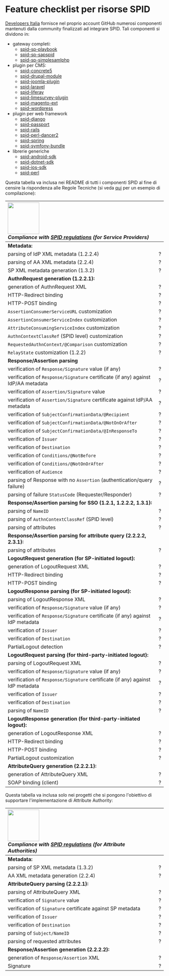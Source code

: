 # Feature checklist per risorse SPID

[Developers Italia](https://developers.italia.it/) fornisce nel proprio account GitHub numerosi componenti mantenuti dalla community finalizzati ad integrare SPID.
Tali componenti si dividono in:

* gateway completi:
    * [spid-sp-playbook](https://github.com/italia/spid-sp-playbook)
    * [spid-sp-sapspid](https://github.com/italia/spid-sp-sapspid)
    * [spid-sp-simplesamlphp](https://github.com/italia/spid-sp-simplesamlphp)
* plugin per CMS:
    * [spid-concrete5](https://github.com/italia/spid-concrete5)
    * [spid-drupal-module](https://github.com/italia/spid-drupal-module)
    * [spid-joomla-plugin](https://github.com/italia/spid-joomla-plugin)
    * [spid-laravel](https://github.com/italia/spid-laravel)
    * [spid-liferay](https://github.com/italia/spid-liferay)
    * [spid-limesurvey-plugin](https://github.com/italia/spid-limesurvey-plugin)
    * [spid-magento-ext](https://github.com/italia/spid-magento-ext)
    * [spid-wordpress](https://github.com/italia/spid-wordpress)
* plugin per web framework
    * [spid-django](https://github.com/italia/spid-django)
    * [spid-passport](https://github.com/italia/spid-passport)
    * [spid-rails](https://github.com/italia/spid-rails)
    * [spid-perl-dancer2](https://github.com/italia/spid-perl-dancer2)
    * [spid-spring](https://github.com/italia/spid-spring)
    * [spid-symfony-bundle](https://github.com/italia/spid-symfony-bundle)
* librerie generiche
    * [spid-android-sdk](https://github.com/italia/spid-android-sdk)
    * [spid-dotnet-sdk](https://github.com/italia/spid-dotnet-sdk)
    * [spid-ios-sdk](https://github.com/italia/spid-ios-sdk)
    * [spid-perl](https://github.com/italia/spid-perl)

Questa tabella va inclusa nei README di tutti i componenti SPID al fine di censire la rispondenza alle Regole Tecniche (si veda [qui](https://github.com/italia/spid-perl) per un esempio di compilazione):

|<img src="https://github.com/italia/spid-graphics/blob/master/spid-logos/spid-logo-c-lb.png?raw=true" width="100" /><br />_Compliance with [SPID regulations](http://www.agid.gov.it/sites/default/files/circolari/spid-regole_tecniche_v1.pdf) (for Service Providers)_||
|:---|:---|
|**Metadata:**||
|parsing of IdP XML metadata (1.2.2.4)|?|
|parsing of AA XML metadata (2.2.4)|?|
|SP XML metadata generation (1.3.2)|?|
|**AuthnRequest generation (1.2.2.1):**||
|generation of AuthnRequest XML|?|
|HTTP-Redirect binding|?|
|HTTP-POST binding|?|
|`AssertionConsumerServiceURL` customization|?|
|`AssertionConsumerServiceIndex` customization|?|
|`AttributeConsumingServiceIndex` customization|?|
|`AuthnContextClassRef` (SPID level) customization|?|
|`RequestedAuthnContext/@Comparison` customization|?|
|`RelayState` customization (1.2.2)|?|
|**Response/Assertion parsing**||
|verification of `Response/Signature` value (if any)|?|
|verification of `Response/Signature` certificate (if any) against IdP/AA metadata|?|
|verification of `Assertion/Signature` value|?|
|verification of `Assertion/Signature` certificate against IdP/AA metadata|?|
|verification of `SubjectConfirmationData/@Recipient`|?|
|verification of `SubjectConfirmationData/@NotOnOrAfter`|?|
|verification of `SubjectConfirmationData/@InResponseTo`|?|
|verification of `Issuer`|?|
|verification of `Destination`|?|
|verification of `Conditions/@NotBefore`|?|
|verification of `Conditions/@NotOnOrAfter`|?|
|verification of `Audience`|?|
|parsing of Response with no `Assertion` (authentication/query failure)|?|
|parsing of failure `StatusCode` (Requester/Responder)|?|
|**Response/Assertion parsing for SSO (1.2.1, 1.2.2.2, 1.3.1):**||
|parsing of `NameID`|?|
|parsing of `AuthnContextClassRef` (SPID level)|?|
|parsing of attributes|?|
|**Response/Assertion parsing for attribute query (2.2.2.2, 2.3.1):**||
|parsing of attributes|?|
|**LogoutRequest generation (for SP-initiated logout):**||
|generation of LogoutRequest XML|?|
|HTTP-Redirect binding|?|
|HTTP-POST binding|?|
|**LogoutResponse parsing (for SP-initiated logout):**||
|parsing of LogoutResponse XML|?|
|verification of `Response/Signature` value (if any)|?|
|verification of `Response/Signature` certificate (if any) against IdP metadata|?|
|verification of `Issuer`|?|
|verification of `Destination`|?|
|PartialLogout detection|?|
|**LogoutRequest parsing (for third-party-initiated logout):**||
|parsing of LogoutRequest XML|?|
|verification of `Response/Signature` value (if any)|?|
|verification of `Response/Signature` certificate (if any) against IdP metadata|?|
|verification of `Issuer`|?|
|verification of `Destination`|?|
|parsing of `NameID`|?|
|**LogoutResponse generation (for third-party-initiated logout):**||
|generation of LogoutResponse XML|?|
|HTTP-Redirect binding|?|
|HTTP-POST binding|?|
|PartialLogout customization|?|
|**AttributeQuery generation (2.2.2.1):**||
|generation of AttributeQuery XML|?|
|SOAP binding (client)|?|

Questa tabella va inclusa solo nei progetti che si pongono l'obiettivo di supportare l'implementazione di Attribute Authority:

|<img src="https://github.com/italia/spid-graphics/blob/master/spid-logos/spid-logo-c-lb.png?raw=true" width="100" /><br />_Compliance with [SPID regulations](http://www.agid.gov.it/sites/default/files/circolari/spid-regole_tecniche_v1.pdf) (for Attribute Authorities)_| |
|:---|:---|
|**Metadata:**||
|parsing of SP XML metadata (1.3.2)|?|
|AA XML metadata generation (2.2.4)|?|
|**AttributeQuery parsing (2.2.2.1):**||
|parsing of AttributeQuery XML|?|
|verification of `Signature` value|?|
|verification of `Signature` certificate against SP metadata|?|
|verification of `Issuer`|?|
|verification of `Destination`|?|
|parsing of `Subject/NameID`|?|
|parsing of requested attributes|?|
|**Response/Assertion generation (2.2.2.2):**||
|generation of `Response/Assertion` XML|?|
|Signature|?|
